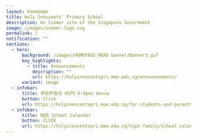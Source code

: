```yaml
---
layout: homepage
title: Holy Innocents' Primary School
description: An Isomer site of the Singapore Government
image: /images/isomer-logo.svg
permalink: /
notification: ""
sections:
  - hero:
      background: /images/HOMEPAGE_HERO banner/Banner3.gif
      key_highlights:
        - title: Announcements
          description: ""
          url: https://holyinnocentspri.moe.edu.sg/announcements/
      variant: image
  - infobar:
      title: 学校开放日 HIPS E-Open House
      button: Click
      url: https://holyinnocentspri.moe.edu.sg/for-students-and-parents/e-openhouse/
  - infobar:
      title: 校历 School Calendar
      button: CLICK
      url: https://holyinnocentspri.moe.edu.sg/hips-family/school-calendar/
---
```

